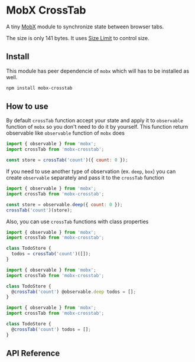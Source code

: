 # MobX CrossTab

A tiny [MobX] module to synchronize state between browser tabs.

The size is only 141 bytes. It uses [Size Limit] to control size.

[mobx]:https://github.com/mobxjs/mobx
[size limit]: https://github.com/ai/size-limit

## Install
This module has peer dependencie of `mobx` which will has to be installed as well.
```sh
npm install mobx-crosstab
```

## How to use

By default `crossTab` function accept your state and apply it to `observable` function of `mobx` so you don't need to do it by yourself. This function return observable like `observable` function of `mobx` does

```javascript
import { observable } from 'mobx';
import crossTab from 'mobx-crosstab';

const store = crossTab('count')({ count: 0 });
```

If you need to use another type of observation (ex. `deep`, `box`) you can create `observable` separately and pass it to the `crossTab` function

```javascript
import { observable } from 'mobx';
import crossTab from 'mobx-crosstab';

const store = observable.deep({ count: 0 });
crossTab('count')(store);
```

Also, you can use `crossTab` functions with class properties

```javascript
import { observable } from 'mobx';
import crossTab from 'mobx-crosstab';

class TodoStore {
  todos = crossTab('count')([]);
}
```



```javascript
import { observable } from 'mobx';
import crossTab from 'mobx-crosstab';

class TodoStore {
  @crossTab('count') @observable.deep todos = [];
}
```


```javascript
import { observable } from 'mobx';
import crossTab from 'mobx-crosstab';

class TodoStore {
  @crossTab('count') todos = [];
}
```

## API Reference
